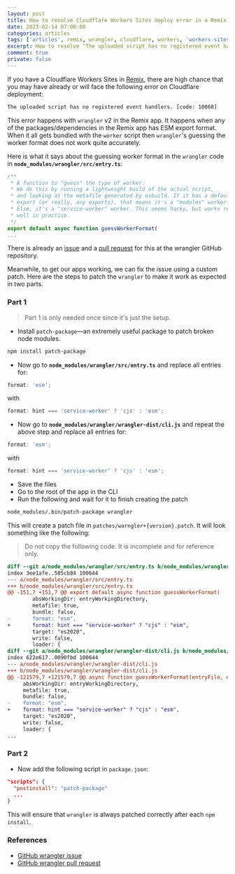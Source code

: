 ```yaml
---
layout: post
title: How to resolve Cloudflare Workers Sites deploy error in a Remix app
date: 2023-02-14 07:00:00
categories: articles
tags: ['articles', remix, wrangler, cloudflare, workers, 'workers-sites']
excerpt: How to resolve "The uploaded script has no registered event handlers. " in the Remix.run app
comment: true
private: false
---
```


If you have a Cloudflare Workers Sites in [Remix](https://remix.run), there are high chance that you may have already or will face the following error on Cloudflare deployment:

```bash
The uploaded script has no registered event handlers. [code: 10068]
```

This error happens with `wrangler` v2 in the Remix app. It happens when any of the packages/dependencies in the Remix app has ESM export format. When it all gets bundled with the `worker` script then `wrangler`'s guessing the worker format does not work quite accurately.

Here is what it says about the guessing worker format in the `wrangler` code in **`node_modules/wrangler/src/entry.ts`**:

```js
/**
 * A function to "guess" the type of worker.
 * We do this by running a lightweight build of the actual script,
 * and looking at the metafile generated by esbuild. If it has a default
 * export (or really, any exports), that means it's a "modules" worker.
 * Else, it's a "service-worker" worker. This seems hacky, but works remarkably
 * well in practice.
 */
export default async function guessWorkerFormat(
...
```

There is already an [issue](https://github.com/cloudflare/workers-sdk/issues/1668) and a [pull request](https://github.com/cloudflare/workers-sdk/pull/2396) for this at the wrangler GitHub repository.

Meanwhile, to get our apps working, we can fix the issue using a custom patch. Here are the steps to patch the `wrangler` to make it work as expected in two parts.

### Part 1

> Part 1 is only needed once since it's just the setup.

- Install `patch-package`—an extremely useful package to patch broken node modules.

```bash
npm install patch-package
```

- Now go to **`node_modules/wrangler/src/entry.ts`** and replace all entries for:

```js
format: 'esm';
```

with

```js
format: hint === 'service-worker' ? 'cjs' : 'esm';
```

- Now go to **`node_modules/wrangler/wrangler-dist/cli.js`** and repeat the above step and replace all entries for:

```js
format: 'esm';
```

with

```js
format: hint === 'service-worker' ? 'cjs' : 'esm';
```

- Save the files
- Go to the root of the app in the CLI
- Run the following and wait for it to finish creating the patch

```bash
node_modules/.bin/patch-package wrangler
```

This will create a patch file in `patches/warngler+{version}.patch`. It will look something like the following:

> Do not copy the following code. It is incomplete and for reference only.

```diff
diff --git a/node_modules/wrangler/src/entry.ts b/node_modules/wrangler/src/entry.ts
index 3ee1afe..585cb84 100644
--- a/node_modules/wrangler/src/entry.ts
+++ b/node_modules/wrangler/src/entry.ts
@@ -151,7 +151,7 @@ export default async function guessWorkerFormat(
 		absWorkingDir: entryWorkingDirectory,
 		metafile: true,
 		bundle: false,
-		format: "esm",
+		format: hint === "service-worker" ? "cjs" : "esm",
 		target: "es2020",
 		write: false,
 		loader: {
diff --git a/node_modules/wrangler/wrangler-dist/cli.js b/node_modules/wrangler/wrangler-dist/cli.js
index 622e617..0090fbd 100644
--- a/node_modules/wrangler/wrangler-dist/cli.js
+++ b/node_modules/wrangler/wrangler-dist/cli.js
@@ -121579,7 +121579,7 @@ async function guessWorkerFormat(entryFile, entryWorkingDirectory, hint, tsconfi
     absWorkingDir: entryWorkingDirectory,
     metafile: true,
     bundle: false,
-    format: "esm",
+    format: hint === "service-worker" ? "cjs" : "esm",
     target: "es2020",
     write: false,
     loader: {
...
```

### Part 2

- Now add the following script in `package.json`:

```json
"scripts": {
  "postinstall": "patch-package"
  ...
}
```

This will ensure that `wrangler` is always patched correctly after each `npm install`.

### References

- [GitHub wrangler issue](https://github.com/cloudflare/workers-sdk/issues/1668)
- [GitHub wrangler pull request](https://github.com/cloudflare/workers-sdk/pull/2396)
